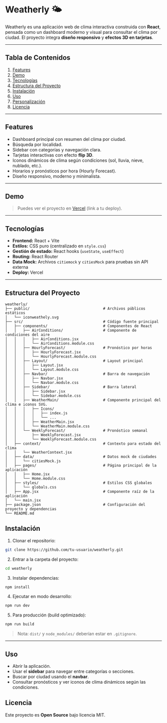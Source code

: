 # Weatherly 🌤️

Weatherly es una aplicación web de clima interactiva construida con **React**, pensada como un dashboard moderno y visual para consultar el clima por ciudad. El proyecto integra **diseño responsivo** y **efectos 3D en tarjetas**.

---

## Tabla de Contenidos

1. [Features](#features)
2. [Demo](#demo)
3. [Tecnologías](#tecnologías)
4. [Estructura del Proyecto](#estructura-del-proyecto)
5. [Instalación](#instalación)
6. [Uso](#uso)
7. [Personalización](#personalización)
8. [Licencia](#licencia)

---

## Features

* Dashboard principal con resumen del clima por ciudad.
* Búsqueda por localidad.
* Sidebar con categorías y navegación clara.
* Tarjetas interactivas con efecto **flip 3D**.
* Iconos dinámicos de clima según condiciones (sol, lluvia, nieve, nublado, etc.).
* Horarios y pronósticos por hora (Hourly Forecast).
* Diseño responsivo, moderno y minimalista.

---

## Demo

> Puedes ver el proyecto en [Vercel](#) (link a tu deploy).

---

## Tecnologías

* **Frontend:** React + Vite
* **Estilos:** CSS puro (centralizado en `style.css`)
* **Gestión de estado:** React hooks (`useState`, `useEffect`)
* **Routing:** React Router
* **Data Mock:** Archivos `citiemock` y `citiesMock` para pruebas sin API externa
* **Deploy:** Vercel

---

## Estructura del Proyecto

```
weatherly/
├── public/                                 # Archivos públicos estáticos
│   └── iconweathely.svg
├── src/                                    # Código fuente principal
│   ├── components/                         # Componentes de React
│   │   ├── AirConditions/                  # Componente de condiciones del aire
│   │   │   ├── AirConditions.jsx
│   │   │   └── AirConditions.module.css
│   │   ├── HourlyForecast/                 # Pronóstico por horas
│   │   │   ├── HourlyForecast.jsx
│   │   │   └── HourlyForecast.module.css
│   │   ├── Layout/                         # Layout principal
│   │   │   ├── Layout.jsx
│   │   │   └── Layout.module.css
│   │   ├── Navbar/                         # Barra de navegación
│   │   │   ├── Navbar.jsx
│   │   │   └── Navbar.module.css
│   │   ├── Sidebar/                        # Barra lateral
│   │   │   ├── Sidebar.jsx
│   │   │   └── Sidebar.module.css
│   │   ├── WeatherMain/                    # Componente principal del clima e iconos SVG.
│   │   │   ├── Icons/
│   │   │   │   ├── index.js
│   │   │   │   └── ...
│   │   │   ├── WeatherMain.jsx
│   │   │   └── WeatherMain.module.css
│   │   └── WeeklyForecast/                 # Pronóstico semanal
│   │       ├── WeeklyForecast.jsx
│   │       └── WeeklyForecast.module.css
│   ├── context/                            # Contexto para estado del clima
│   │   └── WeatherContext.jsx              
│   ├── data/                               # Datos mock de ciudades
│   │   └── citiesMock.js
│   ├── pages/                              # Página principal de la aplicación
│   │   ├── Home.jsx                        
│   │   └── Home.module.css                 
│   ├── styles/                             # Estilos CSS globales
│   │   └── globals.css                     
│   ├── App.jsx                             # Componente raíz de la aplicación
│   └── main.jsx                            
├── package.json                            # Configuración del proyecto y dependencias
└── README.md                               
```

## Instalación

1. Clonar el repositorio:

```bash
git clone https://github.com/tu-usuario/weatherly.git
```

2. Entrar a la carpeta del proyecto:

```bash
cd weatherly
```

3. Instalar dependencias:

```bash
npm install
```

4. Ejecutar en modo desarrollo:

```bash
npm run dev
```

5. Para producción (build optimizado):

```bash
npm run build
```

> Nota: `dist/` y `node_modules/` deberían estar en `.gitignore`.

---

## Uso

* Abrir la aplicación.
* Usar el **sidebar** para navegar entre categorías o secciones.
* Buscar por ciudad usando el **navbar**.
* Consultar pronósticos y ver iconos de clima dinámicos según las condiciones.

## Licencia

Este proyecto es **Open Source** bajo licencia MIT.

